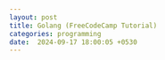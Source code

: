 ```yaml
---
layout: post
title: Golang (FreeCodeCamp Tutorial)
categories: programming
date:  2024-09-17 18:00:05 +0530
---
```


